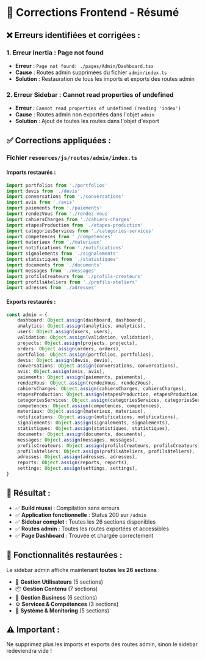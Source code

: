# 🔧 Corrections Frontend - Résumé

## ❌ **Erreurs identifiées et corrigées :**

### 1. **Erreur Inertia : Page not found**
- **Erreur** : `Page not found: ./pages/Admin/Dashboard.tsx`
- **Cause** : Routes admin supprimées du fichier `admin/index.ts`
- **Solution** : Restauration de tous les imports et exports des routes admin

### 2. **Erreur Sidebar : Cannot read properties of undefined**
- **Erreur** : `Cannot read properties of undefined (reading 'index')`
- **Cause** : Routes admin non exportées dans l'objet `admin`
- **Solution** : Ajout de toutes les routes dans l'objet d'export

## ✅ **Corrections appliquées :**

### **Fichier `resources/js/routes/admin/index.ts`**

#### **Imports restaurés :**
```typescript
import portfolios from './portfolios'
import devis from './devis'
import conversations from './conversations'
import avis from './avis'
import paiements from './paiements'
import rendezVous from './rendez-vous'
import cahiersCharges from './cahiers-charges'
import etapesProduction from './etapes-production'
import categoriesServices from './categories-services'
import competences from './competences'
import materiaux from './materiaux'
import notifications from './notifications'
import signalements from './signalements'
import statistiques from './statistiques'
import documents from './documents'
import messages from './messages'
import profilsCreateurs from './profils-createurs'
import profilsAteliers from './profils-ateliers'
import adresses from './adresses'
```

#### **Exports restaurés :**
```typescript
const admin = {
    dashboard: Object.assign(dashboard, dashboard),
    analytics: Object.assign(analytics, analytics),
    users: Object.assign(users, users),
    validation: Object.assign(validation, validation),
    projects: Object.assign(projects, projects),
    orders: Object.assign(orders, orders),
    portfolios: Object.assign(portfolios, portfolios),
    devis: Object.assign(devis, devis),
    conversations: Object.assign(conversations, conversations),
    avis: Object.assign(avis, avis),
    paiements: Object.assign(paiements, paiements),
    rendezVous: Object.assign(rendezVous, rendezVous),
    cahiersCharges: Object.assign(cahiersCharges, cahiersCharges),
    etapesProduction: Object.assign(etapesProduction, etapesProduction),
    categoriesServices: Object.assign(categoriesServices, categoriesServices),
    competences: Object.assign(competences, competences),
    materiaux: Object.assign(materiaux, materiaux),
    notifications: Object.assign(notifications, notifications),
    signalements: Object.assign(signalements, signalements),
    statistiques: Object.assign(statistiques, statistiques),
    documents: Object.assign(documents, documents),
    messages: Object.assign(messages, messages),
    profilsCreateurs: Object.assign(profilsCreateurs, profilsCreateurs),
    profilsAteliers: Object.assign(profilsAteliers, profilsAteliers),
    adresses: Object.assign(adresses, adresses),
    reports: Object.assign(reports, reports),
    settings: Object.assign(settings, settings),
}
```

## 🎯 **Résultat :**

- ✅ **Build réussi** : Compilation sans erreurs
- ✅ **Application fonctionnelle** : Status 200 sur `/admin`
- ✅ **Sidebar complet** : Toutes les 26 sections disponibles
- ✅ **Routes admin** : Toutes les routes exportées et accessibles
- ✅ **Page Dashboard** : Trouvée et chargée correctement

## 🚀 **Fonctionnalités restaurées :**

Le sidebar admin affiche maintenant **toutes les 26 sections** :
- 👥 **Gestion Utilisateurs** (5 sections)
- 📦 **Gestion Contenu** (7 sections)
- 🏢 **Gestion Business** (6 sections)
- ⚙️ **Services & Compétences** (3 sections)
- 🔧 **Système & Monitoring** (5 sections)

## ⚠️ **Important :**
Ne supprimez plus les imports et exports des routes admin, sinon le sidebar redeviendra vide !
